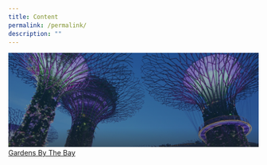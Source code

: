 ```yaml
---
title: Content
permalink: /permalink/
description: ""
---
```

![](/images/hero-banner.png)
[Gardens By The Bay](https://www.youtube.com/watch?v=vNFly4xvAXo)
